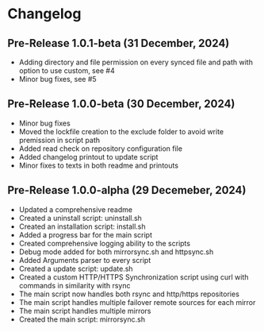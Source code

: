 # Changelog

## Pre-Release 1.0.1-beta (31 December, 2024)
* Adding directory and file permission on every synced file and path with 
option to use custom, see #4
* Minor bug fixes, see #5

## Pre-Release 1.0.0-beta (30 December, 2024)
* Minor bug fixes
* Moved the lockfile creation to the exclude folder to avoid write premission 
in script path
* Added read check on repository configuration file
* Added changelog printout to update script
* Minor fixes to texts in both readme and printouts

## Pre-Release 1.0.0-alpha (29 Decemeber, 2024)
* Updated a comprehensive readme
* Created a uninstall script: uninstall.sh
* Created an installation script: install.sh
* Added a progress bar for the main script
* Created comprehensive logging ability to the scripts
* Debug mode added for both mirrorsync.sh and httpsync.sh
* Added Arguments parser to every script
* Created a update script: update.sh
* Created a custom HTTP/HTTPS Synchronization script using curl with commands in 
similarity with rsync
* The main script now handles both rsync and http/https repositories
* The main script handles multiple failover remote sources for each mirror
* The main script handles multiple mirrors
* Created the main script: mirrorsync.sh